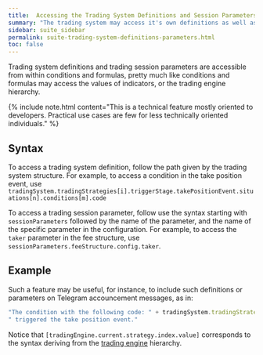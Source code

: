 ```yaml
---
title:  Accessing the Trading System Definitions and Session Parameters
summary: "The trading system may access it's own definitions as well as session parameters from any formula or condition."
sidebar: suite_sidebar
permalink: suite-trading-system-definitions-parameters.html
toc: false
---
```


Trading system definitions and trading session parameters are accessible from within conditions and formulas, pretty much like conditions and formulas may access the values of indicators, or the trading engine hierarchy.

{% include note.html content="This is a technical feature mostly oriented to developers. Practical use cases are few for less technically oriented individuals." %}

## Syntax

To access a trading system definition, follow the path given by the trading system structure. For example, to access a condition in the take position event, use ```tradingSystem.tradingStrategies[i].triggerStage.takePositionEvent.situations[n].conditions[m].code```

To access a trading session parameter, follow use the syntax starting with ```sessionParameters``` followed by the name of the parameter, and the name of the specific parameter in the configuration. For example, to access the ```taker``` parameter in the fee structure, use ```sessionParameters.feeStructure.config.taker```.

## Example

Such a feature may be useful, for instance, to include such definitions or parameters on Telegram accouncement messages, as in:

```js
"The condition with the following code: " + tradingSystem.tradingStrategies[tradingEngine.current.strategy.index.value].triggerStage.takePositionEvent.situations[0].conditions[0].code
" triggered the take position event."
```

Notice that ```[tradingEngine.current.strategy.index.value]``` corresponds to the syntax deriving from the [trading engine](suite-trading-engine.html) hierarchy.